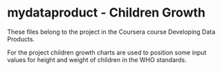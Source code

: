 # mydataproduct - Children Growth

These files belong to the project in the Coursera course Developing Data Products.

For the project children growth charts are used to position some input values for height and weight of children in the WHO standards.  